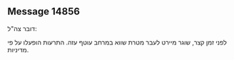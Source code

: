 ## Message 14856

דובר צה"ל:

לפני זמן קצר, שוגר מיירט לעבר מטרת שווא במרחב עוטף עזה.
התרעות הופעלו על פי מדיניות.

